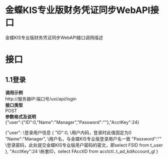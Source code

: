 # 金蝶KIS专业版财务凭证同步WebAPI接口
金蝶KIS专业版财务凭证同步WebAPI接口调用描述
# 接口
## 1.1登录
**调用示例**  
http://服务器IP:端口号/uxi/api/login  
**接口类型**  
POST  
**参数格式及说明**  
{"user":{"ID":0,"Name":"Manager","Password":""},"AcctKey":24} 

{"user":                     \\登录用户信息
    {
        "ID":0,              \\用户内码，登录时此值固定为0 
        "Name":"Manager",    \\用户名，与金蝶KIS专业版登录用户名一致
        "Password":""        \\登录密码，此处提交金蝶KIS专业版用户密码的密文，即select FSID from t_user
    },
 "AcctKey":24                \\帐套ID，select FAcctID from acctctl..t_ad_kdAccount_gl 
}  

